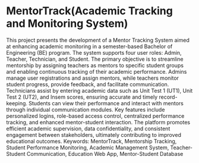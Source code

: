 # MentorTrack(Academic Tracking and Monitoring System)
This project presents the development of a Mentor Tracking System aimed at 
enhancing academic monitoring in a semester-based Bachelor of Engineering (BE) 
program. The system supports four user roles: Admin, Teacher, Technician, and 
Student. The primary objective is to streamline mentorship by assigning teachers as 
mentors to specific student groups and enabling continuous tracking of their academic 
performance. Admins manage user registrations and assign mentors, while teachers 
monitor student progress, provide feedback, and facilitate communication. 
Technicians assist by entering academic data such as Unit Test 1 (UT1), Unit Test 2 
(UT2), and Insem scores, ensuring accurate and timely record-keeping. Students can 
view their performance and interact with mentors through individual communication 
modules. Key features include personalized logins, role-based access control, 
centralized performance tracking, and enhanced mentor-student interaction. The 
platform promotes efficient academic supervision, data confidentiality, and consistent 
engagement between stakeholders, ultimately contributing to improved educational 
outcomes.
Keywords: MentorTrack, Mentorship Tracking, Student Performance Monitoring, 
Academic Management System, Teacher-Student Communication, Education Web 
App, Mentor-Student Database
